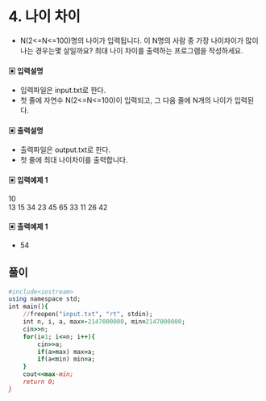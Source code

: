 # 4. 나이 차이
* N(2<=N<=100)명의 나이가 입력됩니다. 이 N명의 사람 중 가장 나이차이가 많이 나는 경우는몇 살일까요? 최대 나이 차이를 출력하는 프로그램을 작성하세요.
#### ▣ 입력설명
* 입력파일은 input.txt로 한다.
* 첫 줄에 자연수 N(2<=N<=100)이 입력되고, 그 다음 줄에 N개의 나이가 입력된다.
#### ▣ 출력설명
* 출력파일은 output.txt로 한다.
* 첫 줄에 최대 나이차이를 출력합니다.
#### ▣ 입력예제 1
10  
13 15 34 23 45 65 33 11 26 42
#### ▣ 출력예제 1
* 54

## 풀이
```ruby
#include<iostream>
using namespace std;
int main(){
	//freopen("input.txt", "rt", stdin);
	int n, i, a, max=-2147000000, min=2147000000;
	cin>>n;
	for(i=1; i<=n; i++){
		cin>>a;
		if(a>max) max=a;
		if(a<min) min=a;
	}
	cout<<max-min;
	return 0;
}
```
